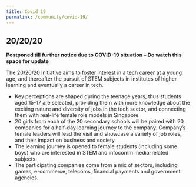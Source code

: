 ```yaml
---
title: Covid 19
permalink: /community/covid-19/
---
```

<h2>20/20/20</h2>

<strong>Postponed till further notice due to COVID-19 situation – Do watch this space for update</strong>

<p>The 20/20/20 initiative aims to foster interest in a tech career at a young age, and thereafter the pursuit of STEM subjects in institutes of higher learning and eventually a career in tech.</p>

<ul>
  
<li>Key perceptions are shaped during the teenage years, thus students aged 15-17 are selected, providing them with more knowledge about the exciting nature and diversity of jobs in the tech sector, and connecting them with real-life female role models in Singapore</li>
  
<li>20 girls from each of the 20 secondary schools will be paired with 20 companies for a half-day learning journey to the company. Company’s female leaders will lead the visit and showcase a variety of job roles, and their impact on business and society.</li>
   
<li>The learning journey is opened to female students (including some boys) who are interested in STEM and infocomm media-related subjects.</li>
   
<li>The participating companies come from a mix of sectors, including games, e-commerce, telecoms, financial payments and government agencies.</li>

</ul>

